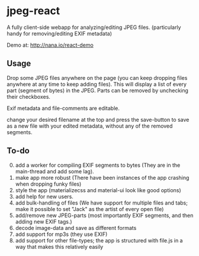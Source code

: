 jpeg-react
==========
A fully client-side webapp for analyzing/editing JPEG files.
(particularly handy for removing/editing EXIF metadata)

Demo at: http://nana.io/react-demo

Usage
------
Drop some JPEG files anywhere on the page (you can keep dropping  files anywhere at any time to keep adding files). This will display a list of every part (segment of bytes) in the JPEG. Parts can be removed by unchecking their checkboxes.

Exif metadata and file-comments are editable.

change your desired filename at the top and press the save-button to save as a new file with your edited metadata, without any of the removed segments.

To-do
------
0. add a worker for compiling EXIF segments to bytes (They are in the main-thread and add some lag).
0. make app more robust (There have been instances of the app crashing when dropping funky files)
0. style the app (materializecss and material-ui look like good options)
0. add help for new users.
0. add bulk-handling of files (We have support for multiple files and tabs; make it possible to set "Jack" as the artist of every open file)
0. add/remove new JPEG-parts (most importantly EXIF segments, and then adding new EXIF tags.)
0. decode image-data and save as different formats
0. add support for mp3s (they use EXIF)
0. add support for other file-types; the app is structured with file.js in a way that makes this relatively easily